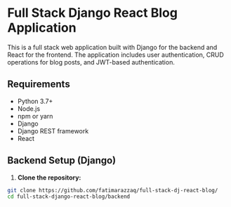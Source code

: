 # Full Stack Django React Blog Application

This is a full stack web application built with Django for the backend and React for the frontend. The application includes user authentication, CRUD operations for blog posts, and JWT-based authentication.

## Requirements

- Python 3.7+
- Node.js
- npm or yarn
- Django
- Django REST framework
- React

## Backend Setup (Django)

1. **Clone the repository:**

```bash
git clone https://github.com/fatimarazzaq/full-stack-dj-react-blog/
cd full-stack-django-react-blog/backend